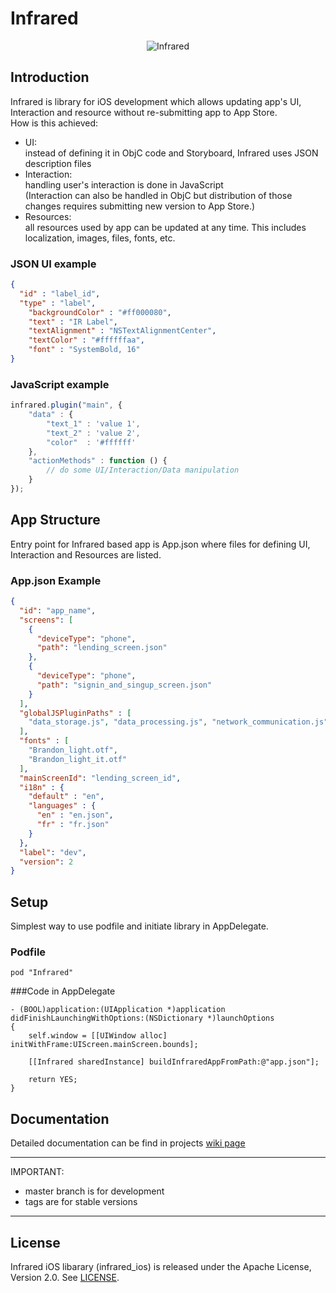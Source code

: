 # Infrared

<p align="center">
  <img src ="https://github.com/infrared-io/infrared_ios/wiki/images/iphone_app@3x.png" alt='Infrared'/>
</p>

## Introduction  

Infrared is library for iOS development which allows updating app's UI, Interaction and resource without re-submitting app to App Store.  
How is this achieved:  
* UI:   
instead of defining it in ObjC code and Storyboard, Infrared uses JSON description files  
* Interaction:  
handling user's interaction is done in JavaScript    
(Interaction can also be handled in ObjC but distribution of those changes requires submitting new version to App Store.)   
* Resources:   
all resources used by app can be updated at any time. This includes localization, images, files, fonts, etc.

### JSON UI example

```json
{
  "id" : "label_id",
  "type" : "label",
    "backgroundColor" : "#ff000080",
    "text" : "IR Label",
    "textAlignment" : "NSTextAlignmentCenter",
    "textColor" : "#ffffffaa",
    "font" : "SystemBold, 16"
}
```

### JavaScript example

```javascript
infrared.plugin("main", {
    "data" : {
        "text_1" : 'value 1',
        "text_2" : 'value 2',
        "color"  : '#ffffff'
    },
    "actionMethods" : function () {
        // do some UI/Interaction/Data manipulation
    }
});
```

## App Structure

Entry point for Infrared based app is App.json where files for defining UI, Interaction and Resources are listed.

### App.json Example

```json
{
  "id": "app_name",
  "screens": [
    {
      "deviceType": "phone",
      "path": "lending_screen.json"
    },
    {
      "deviceType": "phone",
      "path": "signin_and_singup_screen.json"
    }
  ],
  "globalJSPluginPaths" : [
    "data_storage.js", "data_processing.js", "network_communication.js"
  ],
  "fonts" : [
    "Brandon_light.otf",
    "Brandon_light_it.otf"
  ],
  "mainScreenId": "lending_screen_id",
  "i18n" : {
    "default" : "en",
    "languages" : {
      "en" : "en.json",
      "fr" : "fr.json"
    }
  },
  "label": "dev",
  "version": 2
}
```


## Setup

Simplest way to use podfile and initiate library in AppDelegate.

### Podfile

```
pod "Infrared"
```

###Code in AppDelegate

```objc
- (BOOL)application:(UIApplication *)application didFinishLaunchingWithOptions:(NSDictionary *)launchOptions
{
    self.window = [[UIWindow alloc] initWithFrame:UIScreen.mainScreen.bounds];

    [[Infrared sharedInstance] buildInfraredAppFromPath:@"app.json"];

    return YES;
}
```

## Documentation

Detailed documentation can be find in projects [wiki page](https://github.com/infrared-io/infrared_ios/wiki)

----
IMPORTANT:  
- master branch is for development  
- tags are for stable versions

---

## License

Infrared iOS libarary (infrared_ios) is released under the Apache License, Version 2.0. See
[LICENSE](https://github.com/infrared-io/infrared_ios/blob/master/NOTICE).
